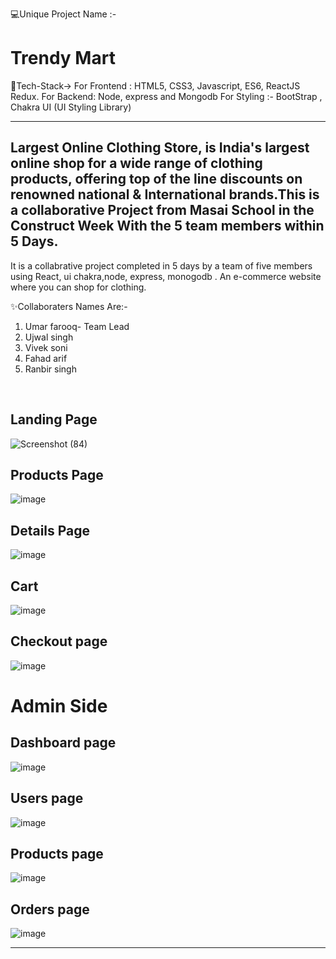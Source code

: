 💻Unique Project Name :- <h1>Trendy Mart</h1> 
 
 
 💫Tech-Stack->
For Frontend : HTML5, CSS3, Javascript, ES6, ReactJS Redux.
For Backend:  Node, express and Mongodb
For Styling :- BootStrap , Chakra UI (UI Styling Library)

---

Largest Online Clothing Store, is India's largest online shop for a wide range of clothing products, offering top of the line discounts on renowned national & International brands.This is a collaborative Project from Masai School in the Construct Week With the 5 team members within 5 Days.
---
It is a collabrative project completed in 5 days by a team of five members using React, ui chakra,node, express, monogodb . An e-commerce website where you can shop for clothing. 


✨Collaboraters Names Are:-

1. Umar farooq- Team Lead
2. Ujwal singh
3. Vivek soni
4. Fahad arif
5. Ranbir singh
<br>

<h2>Landing Page</h2>

![Screenshot (84)](https://user-images.githubusercontent.com/112633484/221491116-81d15e1e-aa91-4eb5-a266-5d3dab64aaff.png)


<h2>Products Page</h2>

![image](https://user-images.githubusercontent.com/112796001/221496061-362e0935-8e7c-4aeb-b589-cc84db6f8d38.png)



<h2>Details Page</h2>

![image](https://user-images.githubusercontent.com/112796001/221495980-0391dd34-ad9a-4ecb-9ffb-b9a4082a61c8.png)



<h2>Cart</h2>

![image](https://user-images.githubusercontent.com/112796001/221495923-adb5b4e6-c152-4e48-ba35-2eddbc632bf2.png)


<h2>Checkout page</h2>

![image](https://user-images.githubusercontent.com/112796001/221496294-49cfb5f9-0f92-4cac-80b1-5be8fc3eff4f.png)

<h1>Admin Side</h1>


<h2>Dashboard page</h2>

![image](https://user-images.githubusercontent.com/112796001/221496373-b326a146-eefe-4571-b327-49e98639e5b2.png)


<h2>Users page</h2>

![image](https://user-images.githubusercontent.com/112796001/221496394-0b236e4e-6509-42f0-a1f1-dd45818b779a.png)

<h2>Products page</h2>

![image](https://user-images.githubusercontent.com/112796001/221496405-2f4e08d9-512d-4a28-bef6-8a714764f46a.png)

<h2>Orders page</h2>

![image](https://user-images.githubusercontent.com/112796001/221496438-d3e26093-9754-4a46-85c0-d457e1466346.png)


---

